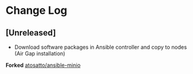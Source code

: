 # Change Log

## [Unreleased]
- Download software packages in Ansible controller and copy to nodes (Air Gap installation)


**Forked** 
[atosatto/ansible-minio](https://github.com/atosatto/ansible-minio)
